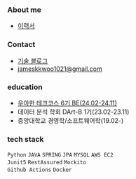 ### About me
- [이력서](https://cheddar-parade-d79.notion.site/1413b0d6b35580ad8db5e154f9e1a8fa?pvs=74)
  

### Contact
- [기술 블로그](https://hellobrocolli.tistory.com/)
- jameskkwoo1021@gmail.com


### education
- [우아한 테크코스 6기 BE(24.02-24.11)](https://github.com/coli-geonwoo/woowacourse)
- 데이터 분석 학회 DArt-B 1기(23.02-23.11)
- 중앙대학교 경영학/소프트웨어학(19.02-)


### tech stack
`Python` `JAVA` `SPRING` `JPA` `MYSQL` `AWS EC2`  
`Junit5` `RestAssured` `Mockito`  
`Github Actions` `Docker`  
